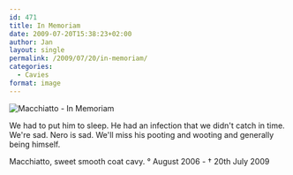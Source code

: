 ```yaml
---
id: 471
title: In Memoriam
date: 2009-07-20T15:38:23+02:00
author: Jan
layout: single
permalink: /2009/07/20/in-memoriam/
categories:
  - Cavies
format: image
---
```

![Macchiatto - In Memoriam](/assets/images/2009/07/Macchiatto-InMemoriam-sm.jpg "Macchiatto - In Memoriam")

We had to put him to sleep. He had an infection that we didn't catch in time. We're sad. Nero is sad. We'll miss his pooting and wooting and generally being himself.

Macchiatto, sweet smooth coat cavy. &deg; August 2006 - &#8224; 20th July 2009
